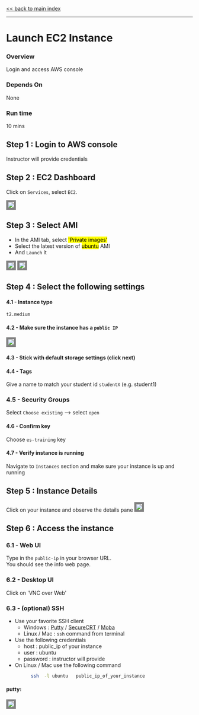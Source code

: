 <link rel='stylesheet' href='assets/css/main.css'/>

[<< back to main index](README.md)

---

# Launch EC2 Instance

### Overview
Login and access AWS console

### Depends On
None

### Run time
10 mins


## Step 1 : Login to AWS console
Instructor will provide credentials

## Step 2 : EC2 Dashboard
Click on `Services`,  select `EC2`.

<img src="assets/images/ec2a.png" style="border: 5px solid grey ; max-width:100%;" />

## Step 3 : Select AMI
* In the AMI tab, select <mark>'Private images'</mark>
* Select the latest version of <mark>ubuntu</mark> AMI
* And `Launch` it

<img src="assets/images/ec2b.png" style="border: 5px solid grey ; max-width:100%;" />
<img src="assets/images/ec2_ami_private_images.png" style="border: 5px solid grey ; max-width:100%;" />

## Step 4 : Select the following settings
#### 4.1 - Instance type
`t2.medium`

#### 4.2 - Make sure the instance has a `public IP`
  <img src="assets/images/ec2d.png" style="border: 5px solid grey ; max-width:100%;" />


#### 4.3 - Stick with default storage settings (click next)

#### 4.4 - Tags
Give a name to match your student id `studentX` (e.g. student1)

### 4.5 - Security Groups
Select `Choose existing` --> select `open`

#### 4.6 - Confirm key
Choose `es-training` key

#### 4.7 - Verify instance is running
Navigate to `Instances` section and make sure your instance is up and running


## Step 5 : Instance Details
Click on your instance and observe the details pane
<img src="assets/images/ec2e.png" style="border: 5px solid grey ; max-width:100%;" />

## Step 6 : Access the instance

### 6.1 - Web UI
Type in the `public-ip` in your browser URL.  
You should see the info web page.

### 6.2 - Desktop UI
Click on 'VNC over Web'

### 6.3 - (optional) SSH
* Use your favorite SSH client
   - Windows : [Putty](http://www.putty.org/)  / [SecureCRT](https://www.vandyke.com/products/securecrt/) / [Moba](http://mobaxterm.mobatek.net/)
   - Linux / Mac : `ssh` command from terminal
* Use the following credentials
    - host : public_ip of your instance
    - user : ubuntu
    - password : instructor will provide
* On Linux / Mac use the following command
  ```bash
        ssh  -l ubuntu   public_ip_of_your_instance
  ```

#### putty:

  <img src="assets/images/putty1.png" style="border: 5px solid grey ; max-width:100%;" />

